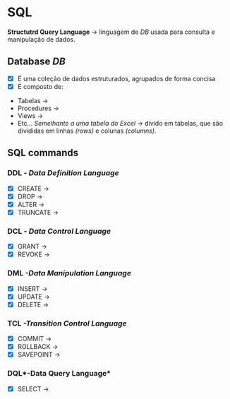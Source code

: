 # SQL
**Structutrd Query Language** -> linguagem de *DB* usada para consulta e manipulação de dados.  
## Database *DB*
- [x] É uma coleção de dados estruturados, agrupados de forma concisa
- [x] É composto de: 
- Tabelas -> 
- Procedures -> 
- Views -> 
- Etc...
*Semelhante a uma tabela do Excel* -> divido em tabelas, que são divididas em linhas *(rows)* e colunas *(columns)*.  

## SQL commands

### DDL *- Data Definition Language*
- [x] CREATE ->
- [x] DROP ->
- [x] ALTER ->
- [x] TRUNCATE ->

### DCL *- Data Control Language*
- [x] GRANT ->
- [x]  REVOKE ->

### DML *-Data Manipulation Language*
- [x] INSERT ->
- [x] UPDATE ->
- [x] DELETE ->

### TCL *-Transition Control Language*
- [x] COMMIT ->
- [x] ROLLBACK ->
- [x] SAVEPOINT ->

### DQL*-Data Query Language*
- [x] SELECT ->